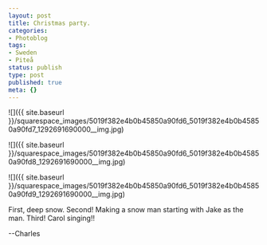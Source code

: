 ```yaml
---
layout: post
title: Christmas party.
categories:
- Photoblog
tags:
- Sweden
- Piteå
status: publish
type: post
published: true
meta: {}
---
```


![]({{ site.baseurl }}/squarespace_images/5019f382e4b0b45850a90fd6_5019f382e4b0b45850a90fd7_1292691690000__img.jpg)
 
![]({{ site.baseurl }}/squarespace_images/5019f382e4b0b45850a90fd6_5019f382e4b0b45850a90fd8_1292691690000__img.jpg)
   
![]({{ site.baseurl }}/squarespace_images/5019f382e4b0b45850a90fd6_5019f382e4b0b45850a90fd9_1292691690000__img.jpg)

First, deep snow. Second! Making a snow man starting with Jake as the man. Third! Carol singing!!

--Charles
